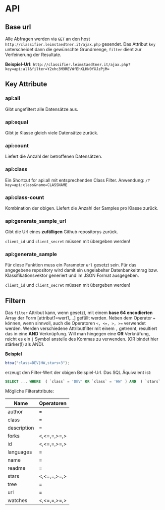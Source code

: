 # API

## Base url

Alle Abfragen werden via `GET` an den host `http://classifier.leimstaedtner.it/ajax.php` gesendet. Das Attribut `key` unterscheidet dann die gewünschte Grundmenge, `filter` dient zur Verfeinerung der Resultate.

**Beispiel-Url:**
`http://classifier.leimstaedtner.it/ajax.php?key=api:all&filter=Y2xhc3M9REVWfEhXLHN0YXJzPjM=`

## Key Attribute

### api:all

Gibt ungefiltert alle Datensätze aus.

### api:equal

Gibt je Klasse gleich viele Datensätze zurück.

### api:count

Liefert die Anzahl der betroffenen Datensätzen.

### api:class

Ein Shortcut for api:all mit entsprechenden Class Filter. Anwendung:
`/?key=api:class&name=CLASSNAME`

### api:class-count

Kombination der obigen. Liefert die Anzahl der Samples pro Klasse zurück.

### api:generate_sample_url

Gibt die Url eines **zufälligen** Github repositorys  zurück.

`client_id` und `client_secret` müssen mit übergeben werden!

### api:generate_sample

Für diese Funktion muss ein Parameter `url` gesetzt sein. Für das angegebene repository wird damit ein ungelabelter Datenbankeitnrag bzw. Klassifikationsvektor generiert und im JSON Format ausgegeben.

`client_id` und `client_secret` müssen mit übergeben werden!

## Filtern

Das `filter` Attribut kann, wenn gesetzt, mit einem **base 64 encodierten** Array der Form [attribut1=wert1,...] gefüllt werden. Neben dem Operator `=` können, wenn sinnvoll, auch die Operatoren `<, <=, >, >=` verwendet werden.
Werden verschiedene Attributfilter mit einem `,` getrennt, resultiert das in eine **AND** Verknüpfung. Will man hingegen eine **OR** Verknüfung, reicht es ein `|` Symbol anstelle des Kommas zu verwenden. (OR bindet hier stärker(!) als AND).

**Beispiel**
```javascript 
btoa("class=DEV|HW,stars>3");
```
erzeugt den Filter-Wert der obigen Beispiel-Url. Das SQL Äquivalent ist:

```sql
SELECT ... WHERE  ( `class` = 'DEV' OR `class` = 'HW' ) AND  ( `stars` > '3' )
```

Mögliche Filterattribute:
<table>
	<thead>
		<tr>
			<th>Name</th>
			<th>Operatoren</th>
		</tr>
	</thead>
	<tbody>
		<tr>
			<td>author</td>
			<td>=</td>
		</tr>
		<tr>
			<td>class</td>
			<td>=</td>
		</tr>
		<tr>
			<td>description</td>
			<td>=</td>
		</tr>
		<tr>
			<td>forks</td>
			<td><,<=,=,>=,></td>
		</tr>
		<tr>
			<td>id</td>
			<td><,<=,=,>=,></td>
		</tr>
		<tr>
			<td>languages</td>
			<td>=</td>
		</tr>
		<tr>
			<td>name</td>
			<td>=</td>
		</tr>
		<tr>
			<td>readme</td>
			<td>=</td>
		</tr>
		<tr>
			<td>stars</td>
			<td><,<=,=,>=,></td>
		</tr>
		<tr>
			<td>tree</td>
			<td>=</td>
		</tr>
		<tr>
			<td>url</td>
			<td>=</td>
		</tr>
		<tr>
			<td>watches</td>
			<td><,<=,=,>=,></td>
		</tr>
	</tbody>
</table>
